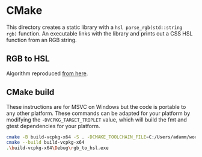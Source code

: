 # CMake

This directory creates a static library with a `hsl parse_rgb(std::string rgb)` function.
An executable links with the library and prints out a CSS HSL function from an RGB string.

## RGB to HSL

Algorithm reproduced [from here](https://www.rapidtables.com/convert/color/rgb-to-hsl.html).

## CMake build

These instructions are for MSVC on Windows but the code is portable to any other platform.
These commands can be adapted for your platform by modifying the `-DVCPKG_TARGET_TRIPLET` value, which will build the fmt and gtest dependencies for your platform.

```bash
cmake -B build-vcpkg-x64 -S . -DCMAKE_TOOLCHAIN_FILE=C:/Users/adamm/work/lib/vcpkg/scripts/buildsystems/vcpkg.cmake -DVCPKG_TARGET_TRIPLET=x64-windows -DCMAKE_GENERATOR_PLATFORM=x64
cmake --build build-vcpkg-x64
.\build-vcpkg-x64\Debug\rgb_to_hsl.exe
```
